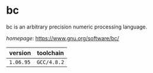 # bc

bc is an arbitrary precision numeric processing language.

*homepage*: <https://www.gnu.org/software/bc/>

version | toolchain
--------|----------
``1.06.95`` | ``GCC/4.8.2``
